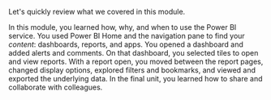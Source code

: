 Let's quickly review what we covered in this module.

In this module, you learned how, why, and when to use the Power BI service. You used Power BI Home and the navigation pane to find your *content*: dashboards, reports, and apps. You opened a dashboard and added alerts and comments. On that dashboard, you selected tiles to open and view reports. With a report open, you moved between the report pages, changed display options, explored filters and bookmarks, and viewed and exported the underlying data. In the final unit, you learned how to share and collaborate with colleagues. 

<!---TODO: 
This first module provided a solid Power BI foundation that you'll build upon in Module 2.    
---->
